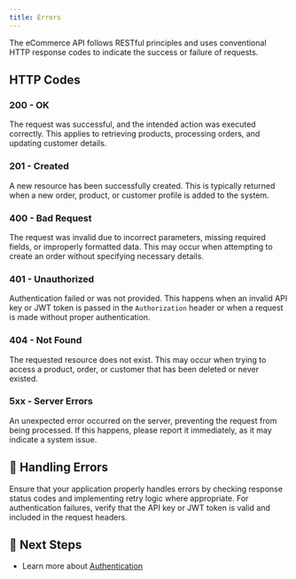 ```yaml
---
title: Errors
---
```


The eCommerce API follows RESTful principles and uses conventional HTTP response codes to indicate the success or failure of requests.

## **HTTP Codes**

### **200 - OK**
The request was successful, and the intended action was executed correctly. This applies to retrieving products, processing orders, and updating customer details.

### **201 - Created**
A new resource has been successfully created. This is typically returned when a new order, product, or customer profile is added to the system.

### **400 - Bad Request**
The request was invalid due to incorrect parameters, missing required fields, or improperly formatted data. This may occur when attempting to create an order without specifying necessary details.

### **401 - Unauthorized**
Authentication failed or was not provided. This happens when an invalid API key or JWT token is passed in the `Authorization` header or when a request is made without proper authentication.

### **404 - Not Found**
The requested resource does not exist. This may occur when trying to access a product, order, or customer that has been deleted or never existed.

### **5xx - Server Errors**
An unexpected error occurred on the server, preventing the request from being processed. If this happens, please report it immediately, as it may indicate a system issue.

## 📌 Handling Errors
Ensure that your application properly handles errors by checking response status codes and implementing retry logic where appropriate. For authentication failures, verify that the API key or JWT token is valid and included in the request headers.

## 🔗 Next Steps
- Learn more about [Authentication](authentication.md)
<!-- - Explore available [API Endpoints](api-endpoints/README.md) -->
